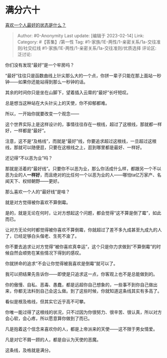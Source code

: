# 满分六十
[喜欢一个人最好的状态是什么？](https://www.zhihu.com/question/26486394/answer/2892107344)

> Author: #0-Anonymity
> Last update: [编辑于 2023-02-14]
> Link:
> Category: #【答集】/第一性
> Tag: #1-家族/1E-两性/1-亲密关系/1a-交往准则/社交红线 #1-家族/1E-两性/1-亲密关系/1a-交往准则/优质选择
> 评论区:
> 泛讨论:

你们没有发现“最好”是一个牢房吗？

“最好”往往只是函数曲线上针尖那么大的一个点，你拼一辈子只能在那上面站一秒钟——如果你还能站得到那么一秒钟的话。

其余的时间你只是坐在山脚下，望着插入云霄的“最好”长吁短叹。

总是想当这种站在大头针尖上的天使，你不抑郁都难。

所以，一开始你就要改变一个观念——

这个世界实际上是这样设计的，事情往往存在一根线，超过了这根线，那就都一样好，一样都是“最好”。

注意，这不是“及格线”，而就是“最好”线，你要追求超过这根线，一旦超过这根线，那就可以随便逛，只要在这根线之上，逛到哪里都是最好、一样好。

还记得“不以恶为业”吗？

那就是活着的“最好线”。只要你不以恶为业，那么你活成什么样，都跟另一个不以恶为业的人**一样好**，而且绝对的比任何一个以恶为业的人——哪怕ta亿万家产、名闻天下、权倾朝野——更好。

那么喜欢一个人的“最好线”是啥？

就是对方觉得被你喜欢不算倒霉。

是的，就是无论在何时，让对方想起这个问题，都会觉得“这不算是倒了霉”，如此而已。

让对方无论何时都觉得被你喜欢不算倒霉，你就超过了差不多九成甚至九成九的人了，已经足够白头偕老、生死不渝了。

你不要去追求让对方觉得“被你喜欢真幸运”，这个只是你力求做到“不算倒霉”的时候自然会顺势在某些情况下得到的感叹。

你就拼命的追求“不会让你觉得被我喜欢是倒霉”就可以了。

我可以把结果先告诉你——即使是只追求这一点，你客观上也不是总能做到的。

你的傲慢、自私、恶毒、愚蠢，都是远超你自己想象的，一些事不到你自己做出来，你都无法料到自己会这么做。到了这些时候，你就知道这条线其实有多高了。

看似是根及格线，但其实它近乎高不可攀。

你唯一能过得了这根线的状况，只不过因为你很努力、很辛苦、很认真，所以对方会心软，会心疼，所以愿意算你做到了而已。

凡是抱着这个信念来喜欢你的人，都是上帝派来的天使——这不限于男女情爱。

凡是对它不屑一顾的人，都是自认为天使的恶魔。

这条线，及格就是满分。
